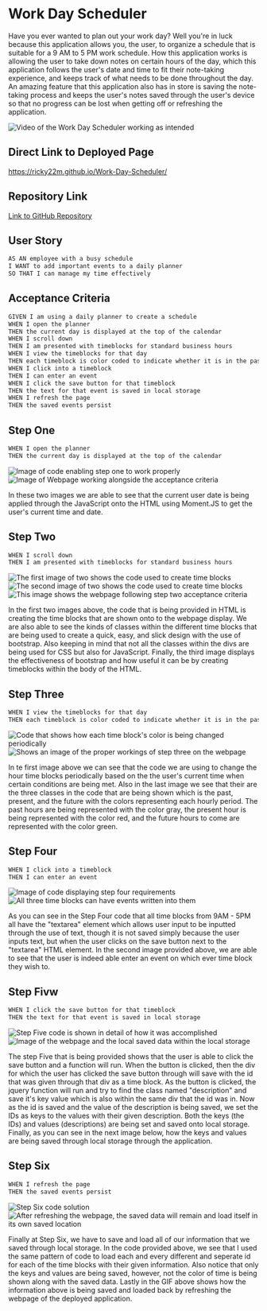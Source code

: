# Work Day Scheduler

Have you ever wanted to plan out your work day? Well you're in luck because this application allows you, the user, to organize a schedule that is suitable for a 9 AM to 5 PM work schedule. How this application works is allowing the user to take down notes on certain hours of the day, which this application follows the user's date and time to fit their note-taking experience, and keeps track of what needs to be done throughout the day. An amazing feature that this application also has in store is saving the note-taking process and keeps the user's notes saved through the user's device so that no progress can be lost when getting off or refreshing the application.

![Video of the Work Day Scheduler working as intended](./Assets/Images/05-third-party-apis-homework-demo.gif)

## Direct Link to Deployed Page

https://ricky22m.github.io/Work-Day-Scheduler/

## Repository Link

[Link to  GitHub Repository](https://github.com/Ricky22M/Work-Day-Scheduler)

## User Story

```md
AS AN employee with a busy schedule
I WANT to add important events to a daily planner
SO THAT I can manage my time effectively
```

## Acceptance Criteria

```md
GIVEN I am using a daily planner to create a schedule
WHEN I open the planner
THEN the current day is displayed at the top of the calendar
WHEN I scroll down
THEN I am presented with timeblocks for standard business hours
WHEN I view the timeblocks for that day
THEN each timeblock is color coded to indicate whether it is in the past, present, or future
WHEN I click into a timeblock
THEN I can enter an event
WHEN I click the save button for that timeblock
THEN the text for that event is saved in local storage
WHEN I refresh the page
THEN the saved events persist
```

## Step One

```md
WHEN I open the planner
THEN the current day is displayed at the top of the calendar
```

![Image of code enabling step one to work properly](./Assets/Images/Step-1-Code.png)
![Image of Webpage working alongside the acceptance criteria](./Assets/Images/Step-1-Webpage.png)

In these two images we are able to see that the current user date is being applied through the JavaScript onto the HTML using Moment.JS to get the user's current time and date.

## Step Two

```md
WHEN I scroll down
THEN I am presented with timeblocks for standard business hours
```

![The first image of two shows the code used to create time blocks](./Assets/Images/Step-2-Code(1%3A2).png)
![The second image of two shows the code used to create time blocks](./Assets/Images/Step-2-Code(2%3A2).png)
![This image shows the webpage following step two acceptance criteria](./Assets/Images/Step-2-Webpage.png)

In the first two images above, the code that is being provided in HTML is creating the time blocks that are shown onto to the webpage display. We are also able to see the kinds of classes within the different time blocks that are being used to create a quick, easy, and slick design with the use of bootstrap. Also keeping in mind that not all the classes within the divs are being used for CSS but also for JavaScript. Finally, the third image displays the effectiveness of bootstrap and how useful it can be by creating timeblocks within the body of the HTML.

## Step Three

```md
WHEN I view the timeblocks for that day
THEN each timeblock is color coded to indicate whether it is in the past, present, or future
```

![Code that shows how each time block's color is being changed periodically](./Assets/Images/Step-3-Code.png)
![Shows an image of the proper workings of step three on the webpage](./Assets/Images/Step-2-Webpage.png)

In te first image above we can see that the code we are using to change the hour time blocks periodically based on the the user's current time when certain conditions are being met. Also in the last image we see that their are the three classes in the code that are being shown which is the past, present, and the future with the colors representing each hourly period. The past hours are being represented with the color gray, the present hour is being represented with the color red, and the future hours to come are represented with the color green.

## Step Four

```md
WHEN I click into a timeblock
THEN I can enter an event
```

![Image of code displaying step four requirements](./Assets/Images/Step-4-Code.png)
![All three time blocks can have events written into them](./Assets/Images/Step-4-Webpage.png)

As you can see in the Step Four code that all time blocks from 9AM - 5PM all have the "textarea" element which allows user input to be inputted through the use of text, though it is not saved simply because the user inputs text, but when the user clicks on the save button next to the "textarea" HTML element. In the second image provided above, we are able to see that the user is indeed able enter an event on which ever time block they wish to.

## Step Fivw

```md
WHEN I click the save button for that timeblock
THEN the text for that event is saved in local storage
```

![Step Five code is shown in detail of how it was accomplished](./Assets/Images/Step-5-Code.png)
![Image of the webpage and the local saved data within the local storage](./Assets/Images/Step-5-Webpage.png)

The step Five that is being provided shows that the user is able to click the save button and a function will run. When the button is clicked, then the div for which the user has clicked the save button through will save with the id that was given through that div as a time block. As the button is clicked, the jquery function will run and try to find the class named "description" and save it's key value which is also within the same div that the id was in. Now as the id is saved and the value of the description is being saved, we set the IDs as keys to the values with their given description. Both the keys (the IDs) and values (descriptions) are being set and saved onto local storage. Finally, as you can see in the next image below, how the keys and values are being saved through local storage through the application.

## Step Six

```md
WHEN I refresh the page
THEN the saved events persist
```

![Step Six code solution](./Assets/Images/Step-6-Code.png)
![After refreshing the webpage, the saved data will remain and load itself in its own saved location](./Assets/Images/Step-6-Webpage.png)

Finally at Step Six, we have to save and load all of our information that we saved through local storage. In the code provided above, we see that I used the same pattern of code to load each and every different and seperate id for each of the time blocks with their given information. Also notice that only the keys and values are being saved, however, not the color of time is being shown along with the saved data. Lastly in the GIF above shows how the information above is being saved and loaded back by refreshing the webpage of the deployed application.